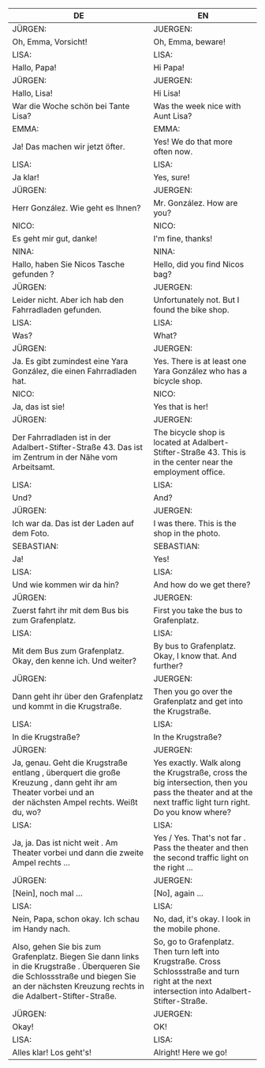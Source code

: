 |DE|EN|
|---|---|
|JÜRGEN:|JUERGEN:|
|Oh, Emma, Vorsicht!|Oh, Emma, beware!|
|LISA:|LISA:|
|Hallo, Papa!|Hi Papa!|
|JÜRGEN:|JUERGEN:|
|Hallo, Lisa!|Hi Lisa!|
|War die Woche schön bei Tante Lisa?|Was the week nice with Aunt Lisa?|
|EMMA:|EMMA:|
|Ja! Das machen wir jetzt öfter.|Yes! We do that more often now.|
|LISA:|LISA:|
|Ja klar!|Yes, sure!|
|JÜRGEN:|JUERGEN:|
|Herr González. Wie geht es Ihnen?|Mr. González. How are you?|
|NICO:|NICO:|
|Es geht mir gut, danke!|I'm fine, thanks!|
|NINA:|NINA:|
|Hallo, haben Sie Nicos Tasche gefunden ?|Hello, did you find Nicos bag?|
|JÜRGEN:|JUERGEN:|
|Leider nicht. Aber ich hab den Fahrradladen gefunden.|Unfortunately not. But I found the bike shop.|
|LISA:|LISA:|
|Was?|What?|
|JÜRGEN:|JUERGEN:|
|Ja. Es gibt zumindest eine Yara González, die einen Fahrradladen hat.|Yes. There is at least one Yara González who has a bicycle shop.|
|NICO:|NICO:|
|Ja, das ist sie!|Yes that is her!|
|JÜRGEN:|JUERGEN:|
|Der Fahrradladen ist in der Adalbert-Stifter-Straße 43. Das ist im Zentrum in der Nähe vom Arbeitsamt.|The bicycle shop is located at Adalbert-Stifter-Straße 43. This is in the center near the employment office.|
|LISA:|LISA:|
|Und?|And?|
|JÜRGEN:|JUERGEN:|
|Ich war da. Das ist der Laden auf dem Foto.|I was there. This is the shop in the photo.|
|SEBASTIAN:|SEBASTIAN:|
|Ja!|Yes!|
|LISA:|LISA:|
|Und wie kommen wir da hin?|And how do we get there?|
|JÜRGEN:|JUERGEN:|
|Zuerst fahrt ihr mit dem Bus bis zum Grafenplatz.|First you take the bus to Grafenplatz.|
|LISA:|LISA:|
|Mit dem Bus zum Grafenplatz. Okay, den kenne ich. Und weiter?|By bus to Grafenplatz. Okay, I know that. And further?|
|JÜRGEN:|JUERGEN:|
|Dann geht ihr über den Grafenplatz und kommt in die Krugstraße.|Then you go over the Grafenplatz and get into the Krugstraße.|
|LISA:|LISA:|
|In die Krugstraße?|In the Krugstraße?|
|JÜRGEN:|JUERGEN:|
|Ja, genau. Geht die Krugstraße entlang , überquert die große Kreuzung , dann geht ihr am Theater vorbei und an der nächsten Ampel rechts. Weißt du, wo?|Yes exactly. Walk along the Krugstraße, cross the big intersection, then you pass the theater and at the next traffic light turn right. Do you know where?|
|LISA:|LISA:|
|Ja, ja. Das ist nicht weit . Am Theater vorbei und dann die zweite Ampel rechts …|Yes / Yes. That's not far . Pass the theater and then the second traffic light on the right ...|
|JÜRGEN:|JUERGEN:|
|[Nein], noch mal …|[No], again ...|
|LISA:|LISA:|
|Nein, Papa, schon okay. Ich schau im Handy nach.|No, dad, it's okay. I look in the mobile phone.|
|Also, gehen Sie bis zum Grafenplatz. Biegen Sie dann links in die Krugstraße . Überqueren Sie die Schlossstraße und biegen Sie an der nächsten Kreuzung rechts in die Adalbert-Stifter-Straße.|So, go to Grafenplatz. Then turn left into Krugstraße. Cross Schlossstraße and turn right at the next intersection into Adalbert-Stifter-Straße.|
|JÜRGEN:|JUERGEN:|
|Okay!|OK!|
|LISA:|LISA:|
|Alles klar! Los geht's!|Alright! Here we go!|
